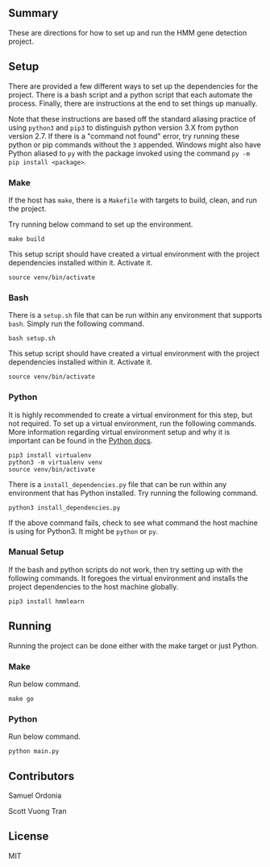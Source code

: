 ## Summary

These are directions for how to set up and run the HMM gene detection project.

## Setup

There are provided a few different ways to set up the dependencies for
the project. There is a bash script and a python script that each
automate the process. Finally, there are instructions at the end to set things up manually.

Note that these instructions are based off the standard aliasing practice of using `python3` and `pip3` to distinguish python version 3.X from python version 2.7. If there is a "command not found" error, try running these python or pip commands without the `3` appended. Windows might also have Python aliased to `py` with the package invoked using the command `py -m pip install <package>`.

### Make

If the host has `make`, there is a `Makefile` with targets to build, clean, and run the project.

Try running below command to set up the environment.

```
make build
```

This setup script should have created a virtual environment with the project dependencies installed within it. Activate it.

```
source venv/bin/activate
```

### Bash

There is a `setup.sh` file that can be run within any environment that supports
`bash`. Simply run the following command.

```
bash setup.sh
```

This setup script should have created a virtual environment with the project dependencies installed within it. Activate it.

```
source venv/bin/activate
```

### Python

It is highly recommended to create a virtual environment for this step, but not required. To set up a virtual environment, run the following commands. More information regarding virtual environment setup and why it is important can be found in the [Python docs](https://packaging.python.org/guides/installing-using-pip-and-virtualenv/).

```
pip3 install virtualenv
python3 -m virtualenv venv
source venv/bin/activate
```

There is a `install_dependencies.py` file that can be run within any
environment that has Python installed. Try running the following
command.

```
python3 install_dependencies.py
```

If the above command fails, check to see what command the host machine
is using for Python3. It might be `python` or `py`.

### Manual Setup

If the bash and python scripts do not work, then try setting up with the following commands. It foregoes the virtual environment and installs the project dependencies to the host machine globally.

```
pip3 install hmmlearn
```

## Running

Running the project can be done either with the make target or just Python.

### Make

Run below command.

```
make go
```

### Python

Run below command.

```
python main.py
```

## Contributors

Samuel Ordonia

Scott Vuong Tran

## License

MIT
